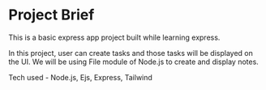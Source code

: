 # Project Brief 
This is a basic express app project built while learning express.

In this project, user can create tasks and those tasks will be displayed on the UI.
We will be using File module of Node.js to create and display notes.

Tech used - Node.js, Ejs, Express, Tailwind
